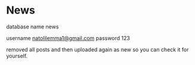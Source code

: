 # News

database name news

username natolilemma1@gmail.com
password 123


removed all posts and then uploaded again as new so you can check it for yourself.
